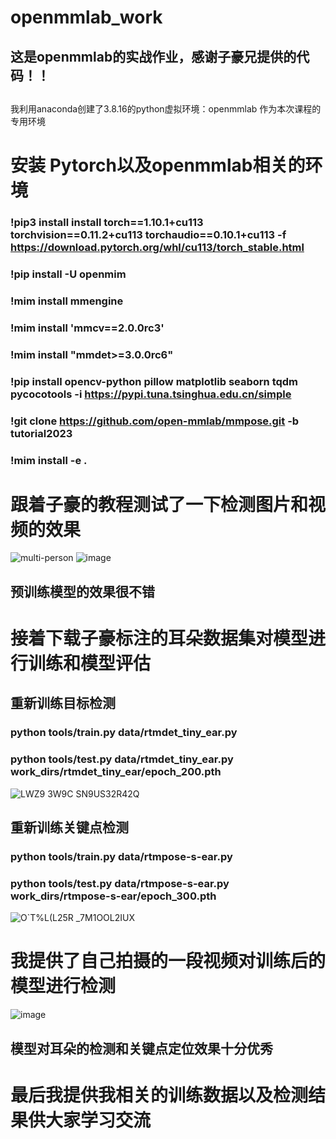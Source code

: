 # openmmlab_work
## 这是openmmlab的实战作业，感谢子豪兄提供的代码！！
##
我利用anaconda创建了3.8.16的python虚拟环境：openmmlab 作为本次课程的专用环境
# 安装 Pytorch以及openmmlab相关的环境
### !pip3 install install torch==1.10.1+cu113 torchvision==0.11.2+cu113 torchaudio==0.10.1+cu113 -f https://download.pytorch.org/whl/cu113/torch_stable.html
### !pip install -U openmim
### !mim install mmengine
### !mim install 'mmcv==2.0.0rc3'
### !mim install "mmdet>=3.0.0rc6"
### !pip install opencv-python pillow matplotlib seaborn tqdm pycocotools -i https://pypi.tuna.tsinghua.edu.cn/simple
### !git clone https://github.com/open-mmlab/mmpose.git -b tutorial2023
### !mim install -e .

# 跟着子豪的教程测试了一下检测图片和视频的效果
![multi-person](https://github.com/whoiswennie/openmmlab_work/assets/104626642/fc046571-1640-4ea0-a4e2-26a53e7962fc)
![image](https://github.com/whoiswennie/openmmlab_work/assets/104626642/e46e9022-aef1-4081-968a-b9194f71a4cc)
## 预训练模型的效果很不错

# 接着下载子豪标注的耳朵数据集对模型进行训练和模型评估
## 重新训练目标检测
### python tools/train.py data/rtmdet_tiny_ear.py
### python tools/test.py data/rtmdet_tiny_ear.py work_dirs/rtmdet_tiny_ear/epoch_200.pth
![LWZ9 3W9C $SN9$US32R42Q](https://github.com/whoiswennie/openmmlab_work/assets/104626642/147d8ead-bc67-4a7f-9c4b-5680de9c465a)
## 重新训练关键点检测
### python tools/train.py data/rtmpose-s-ear.py
### python tools/test.py data/rtmpose-s-ear.py work_dirs/rtmpose-s-ear/epoch_300.pth
![O`T%L(L25R _7M1OOL2IUX](https://github.com/whoiswennie/openmmlab_work/assets/104626642/742612a4-2fd2-44e0-929e-3b3bd14d2443)
# 我提供了自己拍摄的一段视频对训练后的模型进行检测
![image](https://github.com/whoiswennie/openmmlab_work/assets/104626642/389dba79-d97b-4a8c-aed7-3acdd339d692)
## 模型对耳朵的检测和关键点定位效果十分优秀
# 最后我提供我相关的训练数据以及检测结果供大家学习交流
